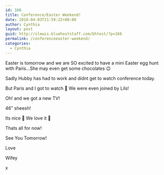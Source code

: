 ```yaml
---
id: 166
title: Conference/Easter Weekend!
date: 2010-04-03T21:59:22+00:00
author: Cynthia
layout: post
guid: http://slewis.bluehoststaff.com/bhtest/?p=166
permalink: /conferenceeaster-weekend/
categories:
  - Cynthia
---
```

Easter is tomorrow and we are SO excited to have a mini Easter egg hunt with Paris&#8230;She may even get some chocolates 😉
  
Sadly Hubby has had to work and didnt get to watch conference today.
  
But Paris and I got to watch 🙂 We were even joined by Lils!
  
Oh! and we got a new TV!
  
46&#8243; sheesh!
  
Its nice 🙂 We love it 🙂
  
Thats all for now!
  
See You Tomorrow!
  
Love
  
Wifey
  
x